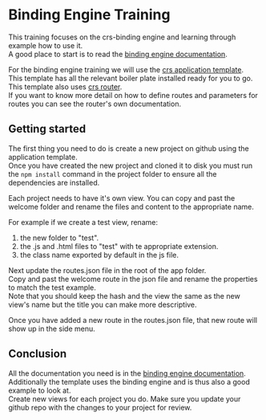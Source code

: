 # Binding Engine Training

This training focuses on the crs-binding engine and learning through example how to use it.  
A good place to start is to read the [binding engine documentation](https://github.com/caperaven/crs-binding-documentation).

For the binding engine training we will use the [crs application template](https://github.com/caperaven/crs-application-template).  
This template has all the relevant boiler plate installed ready for you to go.  
This template also uses [crs router](https://github.com/caperaven/crs-router).  
If you want to know more detail on how to define routes and parameters for routes you can see the router's own documentation.

## Getting started
The first thing you need to do is create a new project on github using the application template.  
Once you have created the new project and cloned it to disk you must run the `npm install` command in the project folder to ensure all the dependencies are installed.

Each project needs to have it's own view.
You can copy and past the welcome folder and rename the files and content to the appropriate name.

For example if we create a test view, rename:
1. the new folder to "test".
1. the .js and .html files to "test" with te appropriate extension.
1. the class name exported by default in the js file.

Next update the routes.json file in the root of the app folder.  
Copy and past the welcome route in the json file and rename the properties to match the test example.  
Note that you should keep the hash and the view the same as the new view's name but the title you can make more descriptive.

Once you have added a new route in the routes.json file, that new route will show up in the side menu.

## Conclusion
All the documentation you need is in the [binding engine documentation](https://github.com/caperaven/crs-binding-documentation).  
Additionally the template uses the binding engine and is thus also a good example to look at.  
Create new views for each project you do.
Make sure you update your github repo with the changes to your project for review.

